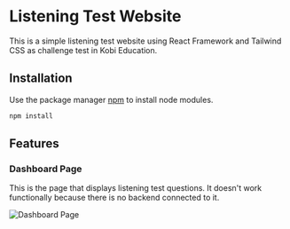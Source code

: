 # Listening Test Website

This is a simple listening test website using React Framework and Tailwind CSS as challenge test in Kobi Education.

## Installation

Use the package manager [npm](https://www.npmjs.com/) to install node modules.

```bash
npm install
```

## Features

### Dashboard Page
This is the page that displays listening test questions. It doesn't work functionally because there is no backend connected to it.

![Dashboard Page](https://github.com/Binar-Group-3/Car-Rental-Admin/assets/85387669/f94e280b-0e85-45d0-a6bb-0a8a902a3baf)